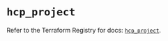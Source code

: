 # `hcp_project`

Refer to the Terraform Registry for docs: [`hcp_project`](https://registry.terraform.io/providers/hashicorp/hcp/0.103.0/docs/resources/project).
